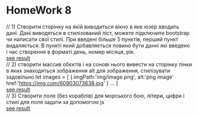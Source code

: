 # HomeWork 8

// 1) Створити сторінку на якій виводиться  вікно в яке юзер вводить дані.
Дані виводяться в стилізований ліст,  можете підключити bootstrap чи написати свої стилі. При введені більше 5 пунктів, перший пункт видаляється. В пункті який добавляється повино бути данні які введено і час створення в форматі день, номер місяця, рік.  
[see result](https://dimkagrek.github.io/Fe-pro-270922/hw8/01/ "to see result of task 1")  
// 2)  створити массив обєктів і на сонові нього вивести на сторінку лінки в яких знаходяться зображення alt для зображення, стилізувати задовільно
    let images = [
        {
            imgPath:'img/image.png',
            alt:'png image'
            href:'https://img.com/60903073638.jpg'
        }
        ...
    ]  
[see result](https://dimkagrek.github.io/Fe-pro-270922/hw8/02/ "to see result of task 2")  
// 3) Створити поле (без кораблів) для морського бою, літери, цифри і стилі для поля задати за допомогою js  
[see result](https://dimkagrek.github.io/Fe-pro-270922/hw8/03/ "to see result of task 3")  
